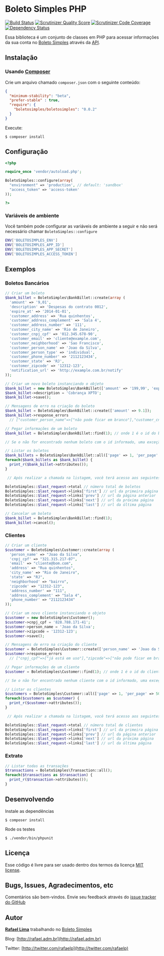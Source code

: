 # Boleto Simples PHP

[![Build Status](http://img.shields.io/travis/BoletoSimples/boletosimples-php.svg)][travis]
[![Scrutinizer Quality Score](https://img.shields.io/scrutinizer/g/BoletoSimples/boletosimples-php.svg)][scrutinizer]
[![Scrutinizer Code Coverage](https://img.shields.io/scrutinizer/coverage/g/BoletoSimples/boletosimples-php.svg)][scrutinizer_coverage]
[![Dependency Status](https://www.versioneye.com/user/projects/54f3d5904f31083e1b000838/badge.svg?style=flat)][versioneye]

[travis]: http://travis-ci.org/BoletoSimples/boletosimples-php
[scrutinizer]: https://scrutinizer-ci.com/g/BoletoSimples/boletosimples-php/
[scrutinizer_coverage]: https://scrutinizer-ci.com/g/BoletoSimples/boletosimples-php/
[versioneye]: https://www.versioneye.com/user/projects/54f3d5904f31083e1b000838

Essa biblioteca é um conjunto de classes em PHP para acessar informações da sua conta no [Boleto Simples](http://boletosimples.com.br) através da [API](http://api.boletosimples.com.br).

## Instalação

### Usando [Composer](https://getcomposer.org/)

Crie um arquivo chamado `composer.json` com o seguinte conteúdo:

```json
{
  "minimum-stability": "beta",
  "prefer-stable" : true,
  "require": {
    "boletosimples/boletosimples": "0.0.2"
  }
}
```

Execute:

    $ composer install

## Configuração

```php
<?php

require_once 'vendor/autoload.php';

BoletoSimples::configure(array(
  "environment" => 'production', // default: 'sandbox'
  "access_token" => 'access-token'
));

?>
```

### Variáveis de ambiente

Você também pode configurar as variáveis de ambiente a seguir e não será necessário chamar `BoletoSimples::configure`

```bash
ENV['BOLETOSIMPLES_ENV']
ENV['BOLETOSIMPLES_APP_ID']
ENV['BOLETOSIMPLES_APP_SECRET']
ENV['BOLETOSIMPLES_ACCESS_TOKEN']
```

## Exemplos

### Boletos Bancários

```php
// Criar um boleto
$bank_billet = BoletoSimples\BankBillet::create(array (
  'amount' => '9,01',
  'description' => 'Despesas do contrato 0012',
  'expire_at' => '2014-01-01',
  'customer_address' => 'Rua quinhentos',
  'customer_address_complement' => 'Sala 4',
  'customer_address_number' => '111',
  'customer_city_name' => 'Rio de Janeiro',
  'customer_cnpj_cpf' => '012.345.678-90',
  'customer_email' => 'cliente@example.com',
  'customer_neighborhood' => 'Sao Francisco',
  'customer_person_name' => 'Joao da Silva',
  'customer_person_type' => 'individual',
  'customer_phone_number' => '2112123434',
  'customer_state' => 'RJ',
  'customer_zipcode' => '12312-123',
  'notification_url' => 'http://example.com.br/notify'
));

// Criar um novo boleto instanciando o objeto
$bank_billet = new BoletoSimples\BankBillet(['amount' => '199,99', 'expire_at' => '2020-01-01']);
$bank_billet->description = 'Cobrança XPTO';
$bank_billet->save();

// Mensagens de erro na criação do boleto
$bank_billet = BoletoSimples\BankBillet::create(['amount' => 9.1]);
$bank_billet->response_errors
  // ["customer_person_name"=>["não pode ficar em branco"],"customer_cnpj_cpf"=>["não pode ficar em branco"],"description"=>["não pode ficar em branco"],"customer_zipcode"=>["não pode ficar em branco"],"expire_at"=>["não pode ficar em branco","não é uma data válida"]]

// Pegar informações de um boleto
$bank_billet = BoletoSimples\BankBillet::find(1); // onde 1 é o id do boleto.

// Se o não for encontrado nenhum boleto com o id informado, uma exceção será levantada com a mensagem 'Not Found'

// Listar os boletos
$bank_billets = BoletoSimples\BankBillet::all(['page' => 1, 'per_page' => 50]);
foreach($bank_billets as $bank_billet) {
  print_r($bank_billet->attributes());
}

 // Após realizar a chamada na listagem, você terá acesso aos seguintes dados:

BoletoSimples::$last_request->total // número total de boletos
BoletoSimples::$last_request->links['first'] // url da primeira página
BoletoSimples::$last_request->links['prev'] // url da página anterior
BoletoSimples::$last_request->links['next'] // url da próxima página
BoletoSimples::$last_request->links['last'] // url da última página

// Cancelar um boleto
$bank_billet = BoletoSimples\BankBillet::find(1);
$bank_billet->cancel();
```

### Clientes

```php
// Criar um cliente
$customer = BoletoSimples\Customer::create(array (
  'person_name' => "Joao da Silva",
  'cnpj_cpf' => "321.315.217-07",
  'email' => "cliente@bom.com",
  'address' => "Rua quinhentos",
  'city_name' => "Rio de Janeiro",
  'state' => "RJ",
  'neighborhood' => "bairro",
  'zipcode' => "12312-123",
  'address_number' => "111",
  'address_complement' => "Sala 4",
  'phone_number' => "2112123434"
));

// Criar um novo cliente instanciando o objeto
$customer = new BoletoSimples\Customer();
$customer->cnpj_cpf = '828.788.171-41';
$customer->person_name = 'Joao da Silva';
$customer->zipcode = '12312-123';
$customer->save();

// Mensagens de erro na criação do cliente
$customer = BoletoSimples\Customer::create(['person_name' => 'Joao da Silva', 'cnpj_cpf' => '321.315.217-07']);
$customer->response_errors
  // ["cnpj_cpf"=>["já está em uso"],"zipcode"=>["não pode ficar em branco"]]

// Pegar informações de um cliente
$customer = BoletoSimples\Customer::find(1); // onde 1 é o id do cliente.

// Se o não for encontrado nenhum cliente com o id informado, uma exceção será levantada com a mensagem 'Not Found'

// Listar os clientes
$customers = BoletoSimples\Customer::all(['page' => 1, 'per_page' => 50]);
foreach($customers as $customer) {
  print_r($customer->attributes());
}

 // Após realizar a chamada na listagem, você terá acesso aos seguintes dados:

BoletoSimples::$last_request->total // número total de clientes
BoletoSimples::$last_request->links['first'] // url da primeira página
BoletoSimples::$last_request->links['prev'] // url da página anterior
BoletoSimples::$last_request->links['next'] // url da próxima página
BoletoSimples::$last_request->links['last'] // url da última página
```

### Extrato

```php
// Listar todas as transações
$transactions = BoletoSimples\Transaction::all();
foreach($transactions as $transaction) {
  print_r($transaction->attributes());
}
```

## Desenvolvendo

Instale as dependências

    $ composer install

Rode os testes

    $ ./vendor/bin/phpunit

## Licença

Esse código é livre para ser usado dentro dos termos da licença [MIT license](http://www.opensource.org/licenses/mit-license.php).

## Bugs, Issues, Agradecimentos, etc

Comentários são bem-vindos. Envie seu feedback através do [issue tracker do GitHub](http://github.com/BoletoSimples/boletosimples-php/issues)

## Autor

[**Rafael Lima**](http://github.com/rafaelp) trabalhando no [Boleto Simples](http://boletosimples.com.br)

Blog: [http://rafael.adm.br](http://rafael.adm.br)

Twitter: [http://twitter.com/rafaelp](http://twitter.com/rafaelp)